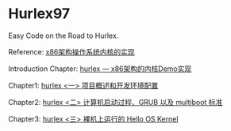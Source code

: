 # Hurlex97
Easy Code on the Road to Hurlex.

Reference: [x86架构操作系统内核的实现](http://wiki.0xffffff.org/)

Introduction Chapter: [hurlex — x86架构的内核Demo实现](http://wiki.0xffffff.org/posts/hurlex-kernel.html)

Chapter1: [hurlex <一> 项目概述和开发环境配置](http://wiki.0xffffff.org/posts/hurlex-1.html)

Chapter2: [hurlex <二> 计算机启动过程、GRUB 以及 multiboot 标准](http://wiki.0xffffff.org/posts/hurlex-2.html)

Chapter3: [hurlex <三> 裸机上运行的 Hello OS Kernel](http://wiki.0xffffff.org/posts/hurlex-3.html#fn:7)
